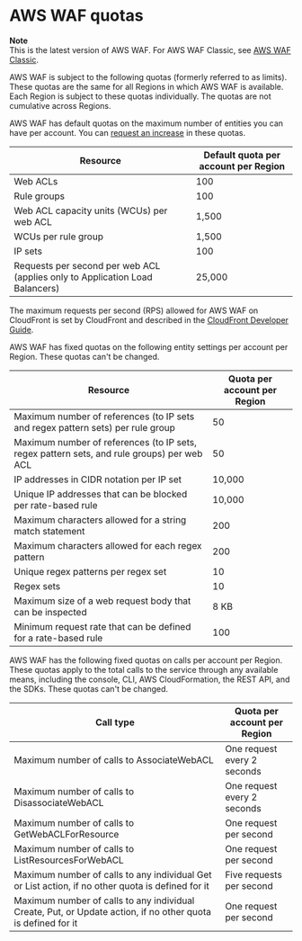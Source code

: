 # AWS WAF quotas<a name="limits"></a>

**Note**  
This is the latest version of AWS WAF\. For AWS WAF Classic, see [AWS WAF Classic](classic-waf-chapter.md)\.

AWS WAF is subject to the following quotas \(formerly referred to as limits\)\. These quotas are the same for all Regions in which AWS WAF is available\. Each Region is subject to these quotas individually\. The quotas are not cumulative across Regions\.

AWS WAF has default quotas on the maximum number of entities you can have per account\. You can [request an increase](https://console.aws.amazon.com/support/home#/case/create?issueType=service-limit-increase&limitType=service-code-waf) in these quotas\.


| Resource | Default quota per account per Region | 
| --- | --- | 
|  Web ACLs  |  100  | 
|  Rule groups   |  100  | 
|  Web ACL capacity units \(WCUs\) per web ACL  |  1,500  | 
| WCUs per rule group |  1,500  | 
| IP sets  |  100  | 
| Requests per second per web ACL \(applies only to Application Load Balancers\) |  25,000  | 

The maximum requests per second \(RPS\) allowed for AWS WAF on CloudFront is set by CloudFront and described in the [CloudFront Developer Guide](http://docs.aws.amazon.com/AmazonCloudFront/latest/DeveloperGuide/cloudfront-limits.html)\.

AWS WAF has fixed quotas on the following entity settings per account per Region\. These quotas can't be changed\.


| Resource | Quota per account per Region | 
| --- | --- | 
| Maximum number of references \(to IP sets and regex pattern sets\) per rule group |  50  | 
| Maximum number of references \(to IP sets, regex pattern sets, and rule groups\) per web ACL |  50  | 
| IP addresses in CIDR notation per IP set |  10,000  | 
| Unique IP addresses that can be blocked per rate\-based rule |  10,000  | 
| Maximum characters allowed for a string match statement |  200  | 
| Maximum characters allowed for each regex pattern |  200  | 
| Unique regex patterns per regex set |  10  | 
| Regex sets  |  10  | 
| Maximum size of a web request body that can be inspected |  8 KB  | 
| Minimum request rate that can be defined for a rate\-based rule |  100  | 

AWS WAF has the following fixed quotas on calls per account per Region\. These quotas apply to the total calls to the service through any available means, including the console, CLI, AWS CloudFormation, the REST API, and the SDKs\. These quotas can't be changed\.


| Call type | Quota per account per Region | 
| --- | --- | 
| Maximum number of calls to AssociateWebACL |  One request every 2 seconds   | 
| Maximum number of calls to DisassociateWebACL |  One request every 2 seconds   | 
| Maximum number of calls to GetWebACLForResource  |  One request per second  | 
| Maximum number of calls to ListResourcesForWebACL |  One request per second  | 
| Maximum number of calls to any individual Get or List action, if no other quota is defined for it  |  Five requests per second  | 
| Maximum number of calls to any individual Create, Put, or Update action, if no other quota is defined for it  |  One request per second  | 